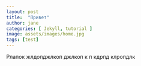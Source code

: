 ```yaml
---
layout: post
title:  "Привет"
author: jane
categories: [ Jekyll, tutorial ]
image: assets/images/home.jpg
tags: [test]
---
```


Рлапок жлдопджлкоп джлкоп к
п кдрпд клропдлк
